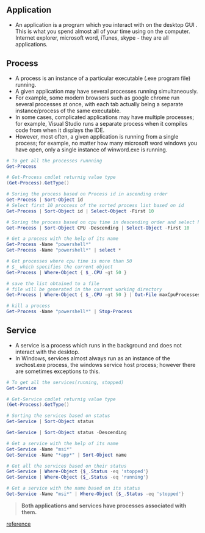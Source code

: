 ## Application
* An application is a program which you interact with on the desktop GUI . This is what you spend almost all of your time using on the computer. Internet explorer, microsoft word, iTunes, skype - they are all applications.

## Process
* A process is an instance of a particular executable (.exe program file) running.
* A given application may have several processes running simultaneously.
* For example, some modern browsers such as google chrome run several processes at once, with each tab actually being a separate instance/process of the same executable.
* In some cases, complicated applications may have multiple processes; for example, Visual Studio runs a separate process when it compiles code from when it displays the IDE.
* However, most often, a given application is running from a single process; for example, no matter how many microsoft word windows you have open, only a single instance of winword.exe is running.

```powershell
# To get all the processes runnning 
Get-Process

# Get-Process cmdlet returnig value type
(Get-Process).GetType()

# Soring the process based on Process id in ascending order
Get-Process | Sort-Object id
# Select first 10 proccess of the sorted process list based on id
Get-Process | Sort-Object id | Select-Object -First 10 

# Soring the process based on cpu time in descending order and select highest 10
Get-Process | Sort-Object CPU -Descending | Select-Object -First 10

# Get a process with the help of its name
Get-Process -Name "powershell*"
Get-Process -Name "powershell*" | select *

# Get processes where cpu time is more than 50
# $_ which specifies the current object
Get-Process | Where-Object { $_.CPU -gt 50 }

# save the list obtained to a file
# file will be generated in the current working directory
Get-Process | Where-Object { $_.CPU -gt 50 } | Out-File maxCpuProcesses.txt

# kill a process
Get-Process -Name "powershell*" | Stop-Process
```

## Service
* A service is a process which runs in the background and does not interact with the desktop.
* In Windows, services almost always run as an instance of the svchost.exe process, the windows service host process; however there are sometimes exceptions to this.
```powershell
# To get all the services(running, stopped) 
Get-Service

# Get-Service cmdlet returnig value type
(Get-Process).GetType()

# Sorting the services based on status
Get-Service | Sort-Object status

Get-Service | Sort-Object status -Descending

# Get a service with the help of its name
Get-Service -Name "msi*"
Get-Service -Name "*app*" | Sort-Object name

# Get all the services based on their status
Get-Service | Where-Object {$_.Status -eq 'stopped'}
Get-Service | Where-Object {$_.Status -eq 'running'}

# Get a service with the name based on its status
Get-Service -Name "msi*" | Where-Object {$_.Status -eq 'stopped'}
```

> __Both applications and services have processes associated with them.__

[reference](https://superuser.com/a/209658)
